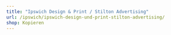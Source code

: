 ```yaml
---
title: "Ipswich Design & Print / Stilton Advertising"
url: /ipswich/ipswich-design-und-print-stilton-advertising/
shop: Kopieren
---
```

